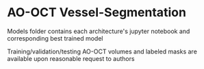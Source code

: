 # AO-OCT Vessel-Segmentation
Models folder contains each architecture's jupyter notebook and corresponding best trained model 

Training/validation/testing AO-OCT volumes and labeled masks are available upon reasonable request to authors
